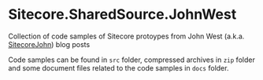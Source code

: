 # Sitecore.SharedSource.JohnWest

Collection of code samples of Sitecore protoypes from John West (a.k.a. [SitecoreJohn](https://twitter.com/cmsvortex)) blog posts

Code samples can be found in `src` folder, compressed archives in `zip` folder and some document files related to the code samples in `docs` folder.
